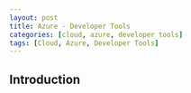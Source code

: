 ```yaml
---
layout: post
title: Azure - Developer Tools
categories: [cloud, azure, developer tools]
tags: [Cloud, Azure, Developer Tools]
---
```


## Introduction
